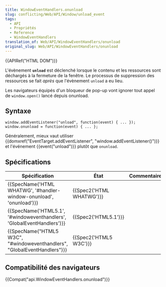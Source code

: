 ```yaml
---
title: WindowEventHandlers.onunload
slug: conflicting/Web/API/Window/unload_event
tags:
  - API
  - Propriétés
  - Reference
  - WindowEventHandlers
translation_of: Web/API/WindowEventHandlers/onunload
original_slug: Web/API/WindowEventHandlers/onunload
---
```

{{APIRef("HTML DOM")}}

L'évènement **`unload`** est déclenché lorsque le contenu et les ressources sont déchargés à la fermeture de la fenêtre. Le processus de suppression des ressources se fait _après_ que l'évènement `unload` a eu lieu.

Les navigateurs équipés d'un bloqueur de pop-up vont ignorer tout appel de `window.open()` lancé depuis onunload.

## Syntaxe

    window.addEventListener("unload", function(event) { ... });
    window.onunload = function(event) { ... };

Généralement, mieux vaut utiliser {{domxref("EventTarget.addEventListener", "window.addEventListener()")}} et l'événement {{event("unload")}} plutôt que `onunload`.

## Spécifications

| Spécification                                                                                    | État                             | Commentaires |
| ------------------------------------------------------------------------------------------------ | -------------------------------- | ------------ |
| {{SpecName('HTML WHATWG', '#handler-window-onunload', 'onunload')}}         | {{Spec2('HTML WHATWG')}} |              |
| {{SpecName('HTML5.1', '#windoweventhandlers', 'GlobalEventHandlers')}}     | {{Spec2('HTML5.1')}}     |              |
| {{SpecName("HTML5 W3C", "#windoweventhandlers", "GlobalEventHandlers")}} | {{Spec2('HTML5 W3C')}}     |              |

## Compatibilité des navigateurs

{{Compat("api.WindowEventHandlers.onunload")}}
